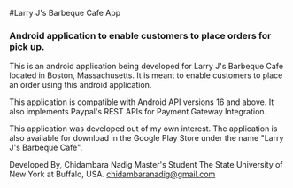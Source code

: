 #Larry J's Barbeque Cafe App

### Android application to enable customers to place orders for pick up.

This is an android application being developed for Larry J's Barbeque Cafe located in Boston, Massachusetts. It is meant to enable customers to place an order using this android application.

This application is compatible with Android API versions 16 and above. It also implements Paypal's REST APIs for Payment Gateway Integration.

This application was developed out of my own interest. The application is also available for download in the Google Play Store under the name "Larry J's Barbeque Cafe".

Developed By,
Chidambara Nadig
Master's Student
The State University of New York at Buffalo, USA.
chidambaranadig@gmail.com
